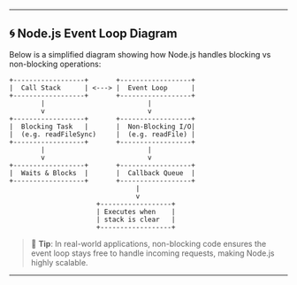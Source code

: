 #

---


## 🌀 Node.js Event Loop Diagram

Below is a simplified diagram showing how Node.js handles blocking vs non-blocking operations:

```
+------------------+       +------------------+
|  Call Stack      | <---> |  Event Loop      |
+------------------+       +------------------+
        |                          |
        v                          v
+------------------+       +------------------+
|  Blocking Task   |       |  Non-Blocking I/O|
|  (e.g. readFileSync)     |  (e.g. readFile) |
+------------------+       +------------------+
        |                          |
        v                          v
+------------------+       +------------------+
|  Waits & Blocks  |       |  Callback Queue  |
+------------------+       +------------------+
                                |
                                v
                      +------------------+
                      | Executes when    |
                      | stack is clear   |
                      +------------------+
```

> 🧠 **Tip**: In real-world applications, non-blocking code ensures the event loop stays free to handle incoming requests, making Node.js highly scalable.

---
